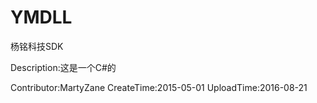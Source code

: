 # YMDLL
杨铭科技SDK

Description:这是一个C#的

Contributor:MartyZane
CreateTime:2015-05-01
UploadTime:2016-08-21
